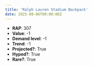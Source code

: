 ```yaml
---
title: 'Ralph Lauren Stadium Backpack'
date: 2025-08-06T00:00:00Z
---
```

- **RAP**: 307
- **Value**: -1
- **Demand level**: -1
- **Trend**: -1
- **Projected?**: True
- **Hyped?**: True
- **Rare?**: True
